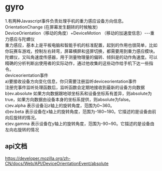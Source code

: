 # gyro
1.有两种Javascript事件负责处理手机的重力感应设备方向信息。 <br>
OrientationChange (在屏幕发生翻转的时候触发) <br>
DeviceOrientation（移动的角度）+DeviceMotion （移动的加速度信息）---重力感应与陀螺仪 <br>
重力感应，基本上是平板电脑和智能手机的标准配置，起到的作用也很简单，比如你玩赛车游戏，控制左右转弯，屏幕横屏和竖屏切换，都需要用到重力感应模块。<br>
陀螺仪，又叫角速度传感器，用于测量物理量的偏转、倾斜是的动作角速度。可以精确的分析判断出使用者的实际动作，通过他收集的这些动作给手机下达一些指令。<br>
deviceorientation事件 <br>
a)要接收设备方向变化信息，你只需要注册监听deviceorientation事件 <br>
注册完事件监听处理函数后，监听函数会定期地接收到最新的设备方向数据 <br>
b)ev.absolute	如果方向数据跟地球坐标系和设备坐标系有差异，则absolute为true，如果方向数据由设备本身的坐标系提供，则absolute为false。<br>
c)ev.alpha		表示设备沿z轴上的旋转角度，范围为0~360。 <br>
d)ev.beta		表示设备在x轴上的旋转角度，范围为-180~180。它描述的是设备由前向后旋转的情况。 <br>
e)ev.gamma	表示设备在y轴上的旋转角度，范围为-90~90。它描述的是设备由左向右旋转的情况 <br>
## api文档 
https://developer.mozilla.org/zh-CN/docs/Web/API/DeviceOrientationEvent/absolute
